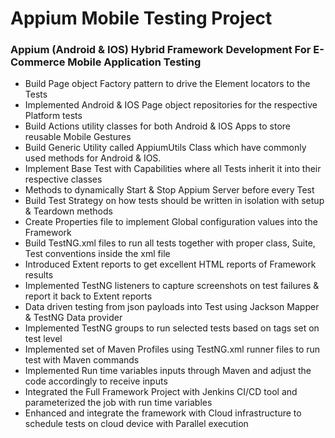 # Appium Mobile Testing Project

### Appium (Android & IOS) Hybrid Framework Development For E-Commerce Mobile Application Testing

* Build Page object Factory pattern to drive the Element locators to the Tests
* Implemented Android & IOS Page object repositories for the respective Platform tests
* Build Actions utility classes for both Android & IOS Apps to store reusable Mobile Gestures
* Build Generic Utility called AppiumUtils Class which have commonly used methods for Android & IOS.
* Implement Base Test with Capabilities where all Tests inherit it into their respective classes
* Methods to dynamically Start & Stop Appium Server before every Test
* Build Test Strategy on how tests should be written in isolation with setup & Teardown methods
* Create Properties file to implement Global configuration values into the Framework
* Build TestNG.xml files to run all tests together with proper class, Suite, Test conventions inside the xml file
* Introduced Extent reports to get excellent HTML reports of Framework results
* Implemented TestNG listeners to capture screenshots on test failures & report it back to Extent reports
* Data driven testing from json payloads into Test using Jackson Mapper & TestNG Data provider
* Implemented TestNG groups to run selected tests based on tags set on test level
* Implemented set of Maven Profiles using TestNG.xml runner files to run test with Maven commands
* Implemented Run time variables inputs through Maven and adjust the code accordingly to receive inputs
* Integrated the Full Framework Project with Jenkins CI/CD tool and parameterized the job with run time variables
* Enhanced and integrate the framework with Cloud infrastructure to schedule tests on cloud device with Parallel execution
